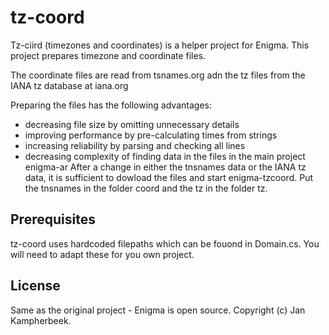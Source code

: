 # tz-coord

Tz-ciird (timezones and coordinates) is a helper project for Enigma. 
This project prepares timezone and coordinate files.

The coordinate files are read from tsnames.org adn the tz files from the IANA tz database at iana.org

Preparing the files has the following advantages:

- decreasing file size by omitting unnecessary details
- improving performance by pre-calculating times from strings
- increasing reliability by parsing and checking all lines
- decreasing complexity of finding data in the files in the main project enigma-ar
After a change in either the tnsnames data or the IANA tz data, it is sufficient to dowload the files and start enigma-tzcoord.
Put the tnsnames in the folder coord and the tz in the folder tz.

## Prerequisites
tz-coord uses hardcoded filepaths which can be fouond in Domain.cs. 
You will need to adapt these for you own project.

## License

Same as the original project - Enigma is open source.
Copyright (c) Jan Kampherbeek.

